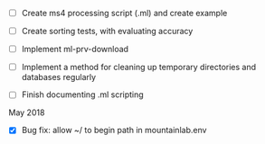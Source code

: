 - [ ] Create ms4 processing script (.ml) and create example
- [ ] Create sorting tests, with evaluating accuracy

- [ ] Implement ml-prv-download
- [ ] Implement a method for cleaning up temporary directories and databases regularly
- [ ] Finish documenting .ml scripting

May 2018
- [X] Bug fix: allow ~/ to begin path in mountainlab.env